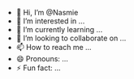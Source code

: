 - 👋 Hi, I’m @Nasmie
- 👀 I’m interested in ...
- 🌱 I’m currently learning ...
- 💞️ I’m looking to collaborate on ...
- 📫 How to reach me ...
- 😄 Pronouns: ...
- ⚡ Fun fact: ...

<!---
Nasmie/Nasmie is a ✨ special ✨ repository because its `README.md` (this file) appears on your GitHub profile.
You can click the Preview link to take a look at your changes.
--->
